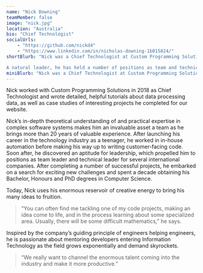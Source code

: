 ```yaml
---
name: "Nick Downing"
teamMember: false
image: "nick.jpg"
location: "Australia"
bio: "Chief Technologist"
socialUrls:
    - "https://github.com/nickd4"
    - "https://www.linkedin.com/in/nicholas-downing-1b015824/"
shortBlurb: "Nick was a Chief Technologist at Custom Programming Solutions. He writes detailed, helpful tutorials about processing all kinds of data, and case studies of interesting projects he’s completed with the company.

A natural leader, he has held a number of positions as team and technical lead at international companies and led many successful projects to completion. Today, he uses his enormous reservoir of creative energy to bring his many ideas to fruition - you’ll often find him tackling one of his many code projects, bringing ideas to life and learning about specialized areas."
miniBlurb: "Nick was a Chief Technologist at Custom Programming Solutions. You can find his published tutorials about data processing and case studies of his most interesting projects on our website."
---
```


Nick worked with Custom Programming Solutions in 2018 as Chief Technologist and wrote detailed, helpful tutorials about data processing data, as well as case studies of interesting projects he completed for our website.

Nick’s in-depth theoretical understanding of and practical expertise in complex software systems makes him an invaluable asset a team as he brings more than 20 years of valuable experience. After launching his career in the technology industry as a teenager, he worked in in-house automation before making his way up to writing customer-facing code. Soon after, he discovered an aptitude for leadership, which propelled him to positions as team leader and technical leader for several international companies. After completing a number of successful projects, he embarked on a search for exciting new challenges and spent a decade obtaining his Bachelor, Honours and PhD degrees in Computer Science.

Today, Nick uses his enormous reservoir of creative energy to bring his many ideas to fruition.

> “You can often find me tackling one of my code projects, making an idea come to life, and in the process learning about some specialized area. Usually, there will be some difficult mathematics,” he says.

Inspired by the company’s guiding principle of engineers helping engineers, he is passionate about mentoring developers entering Information Technology as the field grows exponentially and demand skyrockets.

> “We really want to channel the enormous talent coming into the industry and make it more productive.”
